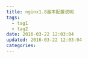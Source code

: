 ```yaml
---
title: nginx1.8基本配置说明
tags:
  - tag1
  - tag2
date: 2016-03-22 12:03:04
updated: 2016-03-22 12:03:04
categories:
---
```

